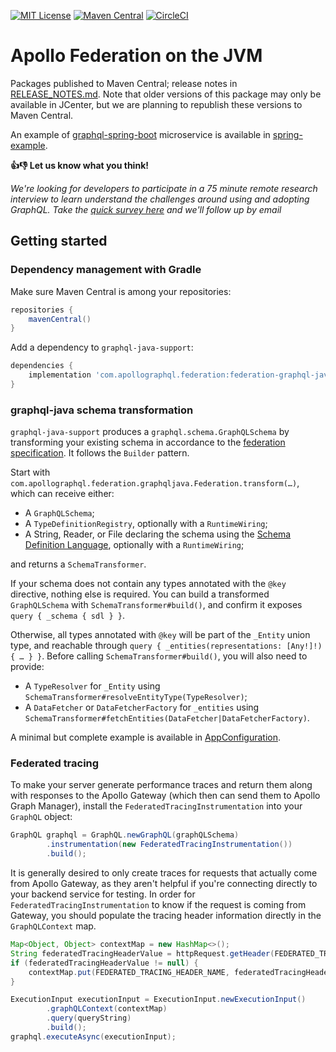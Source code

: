 [![MIT License](https://img.shields.io/github/license/apollographql/federation-jvm.svg)](LICENSE)
[![Maven Central](https://img.shields.io/maven-central/v/com.apollographql.federation/federation-graphql-java-support.svg)](https://maven-badges.herokuapp.com/maven-central/com.apollographql.federation/federation-graphql-java-support)
[![CircleCI](https://circleci.com/gh/apollographql/federation-jvm.svg?style=svg)](https://circleci.com/gh/apollographql/federation-jvm)

# Apollo Federation on the JVM

Packages published to Maven Central; release notes in [RELEASE_NOTES.md](RELEASE_NOTES.md). Note that older versions of
this package may only be available in JCenter, but we are planning to republish these versions to Maven Central.

An example of [graphql-spring-boot](https://www.graphql-java-kickstart.com/spring-boot/) microservice is available
in [spring-example](spring-example).

**👍👎 Let us know what you think!**

_We're looking for developers to participate in a 75 minute remote research interview to learn understand the challenges around using and adopting GraphQL. Take the [quick survey here](https://www.surveymonkey.com/r/TZMXTHJ) and we'll follow up by email_


## Getting started

### Dependency management with Gradle

Make sure Maven Central is among your repositories:

```groovy
repositories {
    mavenCentral()
}
```

Add a dependency to `graphql-java-support`:

```groovy
dependencies {
    implementation 'com.apollographql.federation:federation-graphql-java-support:2.0.0-alpha.5'
}
```

### graphql-java schema transformation

`graphql-java-support` produces a `graphql.schema.GraphQLSchema` by transforming your existing schema in accordance to
the [federation specification](https://www.apollographql.com/docs/apollo-server/federation/federation-spec/). It follows
the `Builder` pattern.

Start with `com.apollographql.federation.graphqljava.Federation.transform(…)`, which can receive either:

- A `GraphQLSchema`;
- A `TypeDefinitionRegistry`, optionally with a `RuntimeWiring`;
- A String, Reader, or File declaring the schema using
  the [Schema Definition Language](https://www.apollographql.com/docs/apollo-server/essentials/schema/#schema-definition-language),
  optionally with a `RuntimeWiring`;

and returns a `SchemaTransformer`.

If your schema does not contain any types annotated with the `@key` directive, nothing else is required. You can build a
transformed `GraphQLSchema` with `SchemaTransformer#build()`, and confirm it exposes `query { _schema { sdl } }`.

Otherwise, all types annotated with `@key` will be part of the `_Entity` union type, and reachable
through `query { _entities(representations: [Any!]!) { … } }`. Before calling `SchemaTransformer#build()`, you will also
need to provide:

- A `TypeResolver` for `_Entity` using `SchemaTransformer#resolveEntityType(TypeResolver)`;
- A `DataFetcher` or `DataFetcherFactory` for `_entities`
  using `SchemaTransformer#fetchEntities(DataFetcher|DataFetcherFactory)`.

A minimal but complete example is available in
[AppConfiguration](spring-example/src/main/java/com/apollographql/federation/springexample/graphqljava/AppConfiguration.java).

### Federated tracing

To make your server generate performance traces and return them along with responses to the Apollo Gateway (which then
can send them to Apollo Graph Manager), install the `FederatedTracingInstrumentation` into your `GraphQL` object:

```java
GraphQL graphql = GraphQL.newGraphQL(graphQLSchema)
        .instrumentation(new FederatedTracingInstrumentation())
        .build();
```

It is generally desired to only create traces for requests that actually come from Apollo Gateway, as they aren't
helpful if you're connecting directly to your backend service for testing. In order for `FederatedTracingInstrumentation` 
to know if the request is coming from Gateway, you should populate the tracing header information directly in the 
`GraphQLContext` map.

```java
Map<Object, Object> contextMap = new HashMap<>();
String federatedTracingHeaderValue = httpRequest.getHeader(FEDERATED_TRACING_HEADER_NAME);
if (federatedTracingHeaderValue != null) {
    contextMap.put(FEDERATED_TRACING_HEADER_NAME, federatedTracingHeaderValue);
}

ExecutionInput executionInput = ExecutionInput.newExecutionInput()
        .graphQLContext(contextMap)
        .query(queryString)
        .build();
graphql.executeAsync(executionInput);
```
